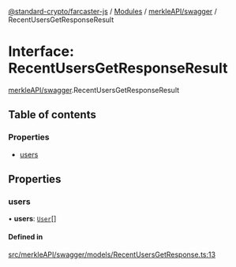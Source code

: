 [@standard-crypto/farcaster-js](../README.md) / [Modules](../modules.md) / [merkleAPI/swagger](../modules/merkleAPI_swagger.md) / RecentUsersGetResponseResult

# Interface: RecentUsersGetResponseResult

[merkleAPI/swagger](../modules/merkleAPI_swagger.md).RecentUsersGetResponseResult

## Table of contents

### Properties

- [users](merkleAPI_swagger.RecentUsersGetResponseResult.md#users)

## Properties

### users

• **users**: [`User`](merkleAPI_swagger.User.md)[]

#### Defined in

[src/merkleAPI/swagger/models/RecentUsersGetResponse.ts:13](https://github.com/standard-crypto/farcaster-js/blob/main/src/merkleAPI/swagger/models/RecentUsersGetResponse.ts#L13)
